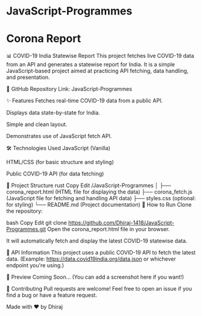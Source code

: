 # JavaScript-Programmes

<h1> Corona Report </h1>
📊 COVID-19 India Statewise Report
This project fetches live COVID-19 data from an API and generates a statewise report for India.
It is a simple JavaScript-based project aimed at practicing API fetching, data handling, and presentation.

🔗 GitHub Repository Link: JavaScript-Programmes

✨ Features
Fetches real-time COVID-19 data from a public API.

Displays data state-by-state for India.

Simple and clean layout.

Demonstrates use of JavaScript fetch API.

🛠️ Technologies Used
JavaScript (Vanilla)

HTML/CSS (for basic structure and styling)

Public COVID-19 API (for data fetching)

📁 Project Structure
rust
Copy
Edit
/JavaScript-Programmes
│
├── corona_report.html   (HTML file for displaying the data)
├── corona_fetch.js      (JavaScript file for fetching and handling API data)
├── styles.css           (optional: for styling)
└── README.md            (Project documentation)
🚀 How to Run
Clone the repository:

bash
Copy
Edit
git clone https://github.com/Dhiraj-1418/JavaScript-Programmes.git
Open the corona_report.html file in your browser.

It will automatically fetch and display the latest COVID-19 statewise data.

📡 API Information
This project uses a public COVID-19 API to fetch the latest data.
(Example: https://data.covid19india.org/data.json or whichever endpoint you're using.)

📸 Preview
Coming Soon... (You can add a screenshot here if you want!)

📢 Contributing
Pull requests are welcome! Feel free to open an issue if you find a bug or have a feature request.

Made with ❤️ by Dhiraj
